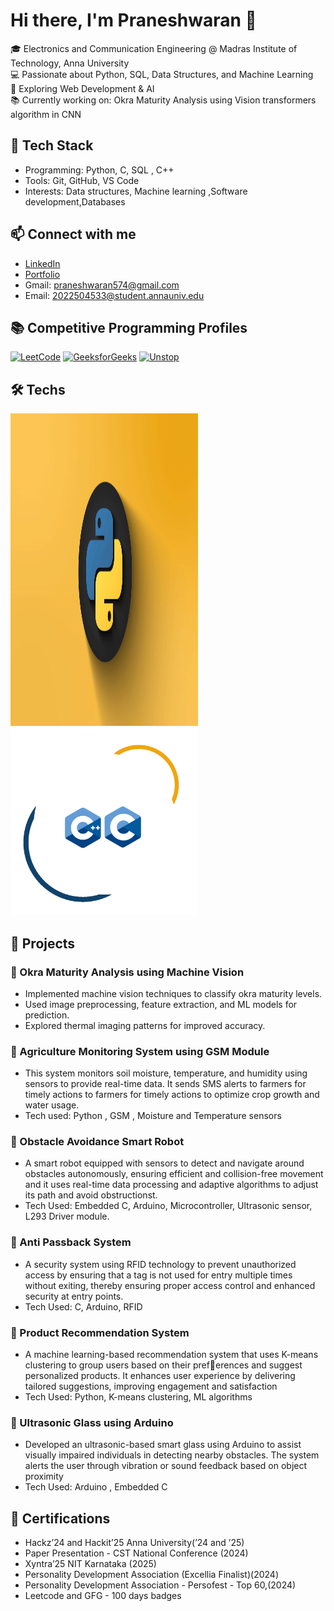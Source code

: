 # Hi there, I'm Praneshwaran 👋  

🎓 Electronics and Communication Engineering @ Madras Institute of Technology, Anna University  
💻 Passionate about Python, SQL, Data Structures, and Machine Learning  
🚀 Exploring Web Development & AI  
📚 Currently working on: Okra Maturity Analysis using Vision transformers algorithm in CNN  

## 🔧 Tech Stack
- Programming: Python, C, SQL , C++  
- Tools: Git, GitHub, VS Code  
- Interests: Data structures, Machine learning ,Software development,Databases  

## 📫 Connect with me
- [LinkedIn](https://www.linkedin.com/in/praneshwaranm354/)
- [Portfolio](https://prani354.github.io/prani354/)
- Gmail: praneshwaran574@gmail.com
- Email: 2022504533@student.annauniv.edu

## 📚 Competitive Programming Profiles

[![LeetCode](https://img.shields.io/badge/LeetCode-000000?style=for-the-badge&logo=LeetCode&logoColor=white)](https://leetcode.com/u/pranesh354/)
[![GeeksforGeeks](https://img.shields.io/badge/GeeksforGeeks-2F8D46?style=for-the-badge&logo=GeeksforGeeks&logoColor=white)](https://www.geeksforgeeks.org/user/praneshwztfk/)
[![Unstop](https://img.shields.io/badge/Unstop-593D88?style=for-the-badge&logo=hackthebox&logoColor=white)]([https://unstop.com/profile/YOUR_USERNAME](https://unstop.com/u/pranem8619))

## 🛠️ Techs

<div align="left">
  <img src="assets/techypy.gif" alt="Python" width="300" height="500"/>
  <img src="assets/C-C.gif" alt="C C++" width="300"/>
  
</div>

## 🚀 Projects

### 🔹 Okra Maturity Analysis using Machine Vision
- Implemented machine vision techniques to classify okra maturity levels.
- Used image preprocessing, feature extraction, and ML models for prediction.
- Explored thermal imaging patterns for improved accuracy.

### 🔹 Agriculture Monitoring System using GSM Module
- This system monitors soil moisture, temperature, and humidity using sensors to provide real-time data. It sends SMS alerts to farmers for timely actions to farmers for timely actions to optimize crop growth and water usage.
- Tech used: Python , GSM , Moisture and Temperature sensors

### 🔹 Obstacle Avoidance Smart Robot
- A smart robot equipped with sensors to detect and navigate around obstacles autonomously, ensuring efficient and
collision-free movement and it uses real-time data processing and adaptive algorithms to adjust its path and avoid
obstructionst.
- Tech Used: Embedded C, Arduino, Microcontroller, Ultrasonic sensor, L293 Driver module.

### 🔹 Anti Passback System
- A security system using RFID technology to prevent unauthorized access by ensuring that a tag is not used for entry
multiple times without exiting, thereby ensuring proper access control and enhanced security at entry points.
- Tech Used: C, Arduino, RFID

### 🔹 Product Recommendation System
- A machine learning-based recommendation system that uses K-means clustering to group users based on their preferences and suggest personalized products. It enhances user experience by delivering tailored suggestions, improving
engagement and satisfaction
- Tech Used: Python, K-means clustering, ML algorithms

### 🔹 Ultrasonic Glass using Arduino
- Developed an ultrasonic-based smart glass using Arduino to assist visually impaired individuals in detecting nearby
obstacles. The system alerts the user through vibration or sound feedback based on object proximity
- Tech Used: Arduino , Embedded C

## 📜 Certifications

- Hackz’24 and Hackit’25 Anna University(’24 and ’25)
- Paper Presentation - CST National Conference (2024)
- Xyntra’25 NIT Karnataka (2025)
- Personality Development Association (Excellia Finalist)(2024)
- Personality Development Association - Persofest - Top 60,(2024)
- Leetcode and GFG - 100 days badges



